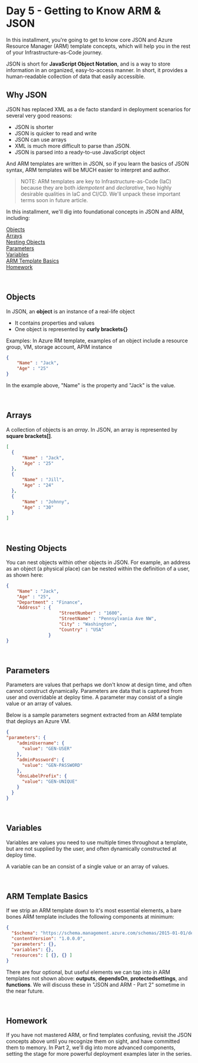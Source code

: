 # Day 5 - Getting to Know ARM & JSON

In this installment, you're going to get to know core JSON and Azure Resource Manager (ARM) template concepts, which will help you in the rest of your Infrastructure-as-Code journey.

JSON is short for **JavaScript Object Notation**, and is a way to store information in an organized, easy-to-access manner. In short, it provides a human-readable collection of data that easily accessible.

## Why JSON

JSON has replaced XML as a de facto standard in deployment scenarios for several very good reasons:

- JSON is shorter
- JSON is quicker to read and write
- JSON can use arrays
- XML is much more difficult to parse than JSON.
- JSON is parsed into a ready-to-use JavaScript object

And ARM templates are written in JSON, so if you learn the basics of JSON syntax, ARM templates will be MUCH easier to interpret and author. 

> NOTE: ARM templates are key to Infrastructure-as-Code (IaC) because they are both *idempotent* and *declarative*, two highly desirable qualities in IaC and CI/CD. We'll unpack these important terms soon in future article.

In this installment, we'll dig into foundational concepts in JSON and ARM, including:

[Objects](#objects)<br />
[Arrays](#arrays)<br />
[Nesting Objects](#nesting-objects)<br />
[Parameters](#parameters)<br />
[Variables](#variables)<br />
[ARM Template Basics](#arm-template-basics)<br />
[Homework](#homework)<br />

<br />

## Objects

In JSON, an **object** is an instance of a real-life object

- It contains properties and values 
- One object is represented by **curly brackets{}**

Examples: In Azure RM template, examples of an object include a resource group, VM, storage account, APIM instance  

``` JSON
{
    "Name" : "Jack",
    "Age" : "25"
}
```

In the example above, "Name" is the property and "Jack" is the value. 

<br />

## Arrays

A collection of objects is an *array*. In JSON, an array is  represented by **square brackets[]**.

``` JSON
[
  {
      "Name" : "Jack",
      "Age" : "25"
  },
  {
      "Name" : "Jill",
      "Age" : "24"
  },
  {
      "Name" : "Johnny",
      "Age" : "30"
  }
]
```

<br />

## Nesting Objects

You can nest objects within other objects in JSON. For example, an address as an object (a physical place) can be nested within the definition of a user, as shown here:

``` JSON
{
    "Name" : "Jack",
    "Age" : "25",
    "Department" : "Finance",
    "Address" : {
                    "StreetNumber" : "1600",
                    "StreetName" : "Pennsylvania Ave NW",
                    "City" : "Washington",
                    "Country" : "USA"
                }
}
```

<br />

## Parameters

Parameters are values that perhaps we don't know at design time, and often cannot construct dynamically. Parameters are data that is captured from user and overridable at deploy time. A parameter may consist of a single value or an array of values.

Below is a sample parameters segment extracted from an ARM template that deploys an Azure VM.

``` JSON
{
"parameters": {
    "adminUsername": {
      "value": "GEN-USER"
    },
    "adminPassword": {
      "value": "GEN-PASSWORD"
    },
    "dnsLabelPrefix": {
      "value": "GEN-UNIQUE"
    }
  }
}
```

<br />

## Variables

Variables are values you need to use multiple times throughout a template, but are not supplied by the user, and often dynamically constructed at deploy time. 

A variable can be an consist of a single value or an array of values.

<br />

## ARM Template Basics

If we strip an ARM template down to it's most essential elements, a bare bones ARM template includes the following components at minimum:

``` JSON
{
  "$schema": "https://schema.management.azure.com/schemas/2015-01-01/deploymentTemplate.json#",
  "contentVersion": "1.0.0.0",
  "parameters": {},
  "variables": {},
  "resources": [ {}, {} ]
}
```

There are four optional, but useful elements we can tap into in ARM templates not shown above: **outputs**, **dependsOn**, **protectedsettings**, and **functions**. We will discuss these in "JSON and ARM - Part 2" sometime in the near future.

<br />

## Homework

If you have not mastered ARM, or find templates confusing, revisit the JSON concepts above until you recognize them on sight, and have committed them to memory. In Part 2, we'll dig into more advanced components, setting the stage for more powerful deployment examples later in the series.
